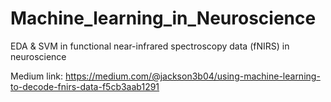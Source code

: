 # Machine_learning_in_Neuroscience
EDA &amp; SVM in functional near-infrared spectroscopy data (fNIRS) in neuroscience

Medium link: https://medium.com/@jackson3b04/using-machine-learning-to-decode-fnirs-data-f5cb3aab1291
